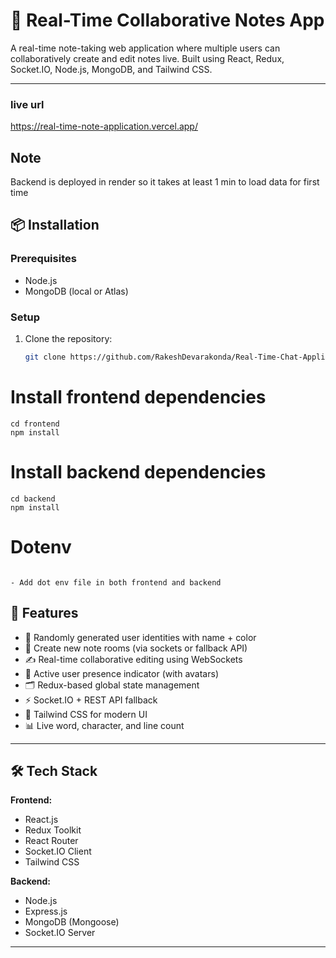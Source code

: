 # 📝 Real-Time Collaborative Notes App

A real-time note-taking web application where multiple users can collaboratively create and edit notes live. Built using React, Redux, Socket.IO, Node.js, MongoDB, and Tailwind CSS.

---
### live url

https://real-time-note-application.vercel.app/

## Note

Backend is deployed in render so it takes at least 1 min to load data for first time





## 📦 Installation

### Prerequisites

- Node.js
- MongoDB (local or Atlas)

### Setup

1. Clone the repository:

   ```bash
   git clone https://github.com/RakeshDevarakonda/Real-Time-Chat-Application-API.git

# Install frontend dependencies
```
cd frontend
npm install
```

# Install backend dependencies

```
cd backend
npm install
```


# Dotenv
```

- Add dot env file in both frontend and backend
```


## 🚀 Features

- 🔐 Randomly generated user identities with name + color
- 🧠 Create new note rooms (via sockets or fallback API)
- ✍️ Real-time collaborative editing using WebSockets
- 👥 Active user presence indicator (with avatars)
- 🗂️ Redux-based global state management
- ⚡ Socket.IO + REST API fallback
- 🎨 Tailwind CSS for modern UI
- 📊 Live word, character, and line count

---

## 🛠️ Tech Stack

**Frontend:**
- React.js
- Redux Toolkit
- React Router
- Socket.IO Client
- Tailwind CSS

**Backend:**
- Node.js
- Express.js
- MongoDB (Mongoose)
- Socket.IO Server

---
